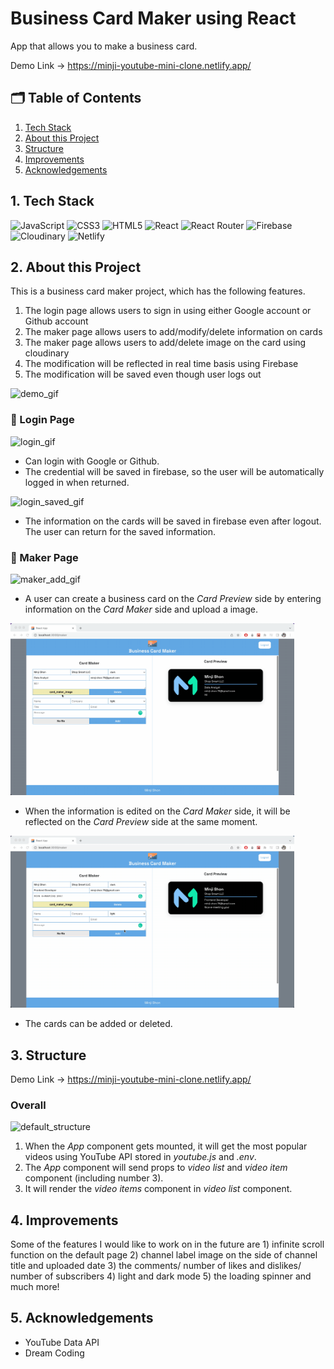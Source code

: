# Business Card Maker using React

App that allows you to make a business card.

Demo Link → https://minji-youtube-mini-clone.netlify.app/

## 🗂 Table of Contents

1. [Tech Stack](#1-tech-stack)
2. [About this Project](#2-about-this-project)
3. [Structure](#3-structure)
4. [Improvements](#4-improvements)
5. [Acknowledgements](#5-acknowledgements)

## 1. Tech Stack

<img alt="JavaScript" src="https://img.shields.io/badge/javascript%20-%23323330.svg?&style=for-the-badge&logo=javascript&logoColor=%23F7DF1E"/> <img alt="CSS3" src="https://img.shields.io/badge/css3%20-%231572B6.svg?&style=for-the-badge&logo=css3&logoColor=white"/> <img alt="HTML5" src="https://img.shields.io/badge/html5%20-%23E34F26.svg?&style=for-the-badge&logo=html5&logoColor=white"/> <img alt="React" src="https://img.shields.io/badge/react%20-%2320232a.svg?&style=for-the-badge&logo=react&logoColor=%2361DAFB"/> <img alt="React Router" src ="https://img.shields.io/badge/react router-CA4245.svg?&style=for-the-badge&logo=reactrouter&logoColor=white"/> <img alt="Firebase" src ="https://img.shields.io/badge/Firebase-FFCA28.svg?&style=for-the-badge&logo=firebase&logoColor=white"/> <img alt="Cloudinary" src ="https://img.shields.io/badge/Cloudinary-3448c5.svg?&style=for-the-badge&logo=cloudinary&logoColor=white"/> <img alt="Netlify" src ="https://img.shields.io/badge/Netlify-00c7b7.svg?&style=for-the-badge&logo=netlify&logoColor=white"/>

## 2. About this Project

This is a business card maker project, which has the following features.

1. The login page allows users to sign in using either Google account or Github account
2. The maker page allows users to add/modify/delete information on cards
3. The maker page allows users to add/delete image on the card using cloudinary
4. The modification will be reflected in real time basis using Firebase
5. The modification will be saved even though user logs out

<img width="90%" alt="demo_gif" src="/public/images/readme/card_demo.gif">

### 🔐 Login Page

<img width="90%" alt="login_gif" src="/public/images/readme/login.gif">

- Can login with Google or Github.
- The credential will be saved in firebase, so the user will be automatically logged in when returned.

<img width="90%" alt="login_saved_gif" src="/public/images/readme/login_saved.gif">

- The information on the cards will be saved in firebase even after logout. The user can return for the saved information.

### 📝 Maker Page

<img width="90%" alt="maker_add_gif" src="/public/images/readme/maker_add.gif">

- A user can create a business card on the <em>Card Preview</em> side by entering information on the <em>Card Maker</em> side and upload a image.

<img width="90%" alt="maker_edit_gif" src="/public/images/readme/maker_edit.gif">

- When the information is edited on the <em>Card Maker</em> side, it will be reflected on the <em>Card Preview</em> side at the same moment.

<img width="90%" alt="maker_delete_gif" src="/public/images/readme/maker_delete.gif">

- The cards can be added or deleted.

## 3. Structure

Demo Link → https://minji-youtube-mini-clone.netlify.app/

### Overall

<div>
<img width="100%" alt="default_structure" src="/public/images/readme/default_structure.png">
</div>

1. When the <em>App</em> component gets mounted, it will get the most popular videos using YouTube API stored in <em>youtube.js</em> and <em>.env</em>.
2. The <em>App</em> component will send props to <em>video list</em> and <em>video item</em> component (including number 3).
3. It will render the <em>video items</em> component in <em>video list</em> component.

## 4. Improvements

Some of the features I would like to work on in the future are 1) infinite scroll function on the default page 2) channel label image on the side of channel title and uploaded date 3) the comments/ number of likes and dislikes/ number of subscribers 4) light and dark mode 5) the loading spinner and much more!

## 5. Acknowledgements

- YouTube Data API
- Dream Coding
